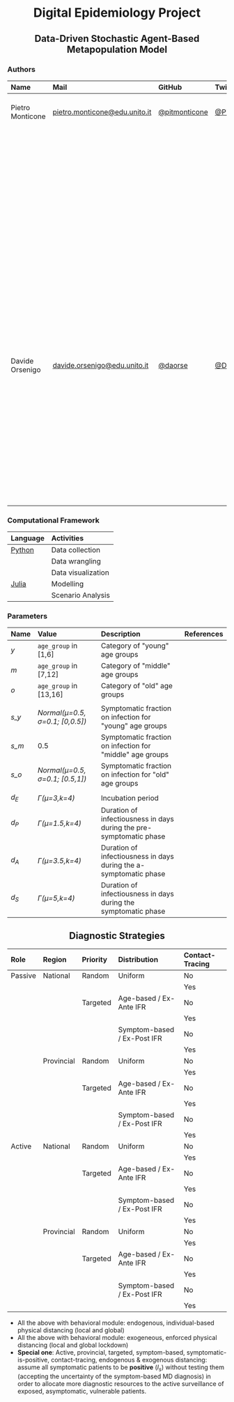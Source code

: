 <!-- Title -->
<h1 align="center">
  Digital Epidemiology Project
</h1>

<!-- Subtitle -->
<h2 align="center">
   Data-Driven Stochastic Agent-Based Metapopulation Model
</h2>

### Authors

| Name  | Mail | GitHub | Twitter | Contributions |
| :---- | :---- | :---- | :---- | :---- |
| Pietro Monticone | [pietro.monticone@edu.unito.it](pietro.monticone@edu.unito.it) | [@pitmonticone](https://github.com/pitmonticone) | [@PietroMonticone](https://github.com/pitmonticone) | Geospatial data exploration, selection and processing | 
|  |  |  |  | Contact data exploration, selection and processing |
|  |  |  |  | Mobility data exploration, selection and processing |
|  |  |  |  | Epidemiological data exploration, selection and processing | 
|  |  |  |  | Policy data exploration, selection and processing | 
|  |  |  |  | Age-specific IFR calibration |
|  |  |  |  | Surveillance module design and implementation |
| Davide Orsenigo | [davide.orsenigo@edu.unito.it](davide.orsenigo@edu.unito.it) | [@daorse](https://github.com/daorse) | [@DavideOrsenigo](https://twitter.com/DavideOrsenigo) | Population data exploration, selection and processing | 
|  |  |  |  | Diagnostic data exploration, selection and processing |
|  |  |  |  | Age-specific symptomatic fraction calibration |
|  |  |  |  | Inter-compartment transition delays calibration |

### Computational Framework

| Language  | Activities |
| :---- | :---- |
| [Python](https://www.python.org/) | Data collection | 
| | Data wrangling | 
|  | Data visualization | 
| [Julia](https://julialang.org) | Modelling | 
|  | Scenario Analysis | 

### Parameters

| Name | Value | Description | References | 
| :---- | :---- | :---- | :---- | 
| *y* | `age_group` in [1,6] | Category of "young" age groups |  | 
| *m*  | `age_group` in [7,12] | Category of "middle" age groups |  | 
| *o*  | `age_group` in [13,16] | Category of "old" age groups |  | 
|  |  |  |  | 
| *s_y* | *Normal(μ=0.5, σ=0.1; [0,0.5])* | Symptomatic fraction on infection for "young" age groups|  
| *s_m* | 0.5 | Symptomatic fraction on infection  for "middle" age groups|  | 
| *s_o* | *Normal(μ=0.5, σ=0.1; [0.5,1])* | Symptomatic fraction on infection for "old" age groups |  |
|  |  |  |  |
| $d_E$ | *Γ(μ=3,k=4)* | Incubation period |  |
| $d_P$ | *Γ(μ=1.5,k=4)* | Duration of infectiousness in days during the pre-symptomatic phase |  |
| $d_A$ | *Γ(μ=3.5,k=4)* | Duration of infectiousness in days during the a-symptomatic phase |  |
| $d_S$ | *Γ(μ=5,k=4)* | Duration of infectiousness in days during the symptomatic phase |  |

<h2 align="center">
  Diagnostic Strategies
</h2> 

| Role | Region | Priority | Distribution | Contact-Tracing | 
| :---- | :---- | :---- | :---- | :---- |
| Passive | National | Random | Uniform | No |
|  |  |  |  | Yes |
|  |  | Targeted | Age-based / Ex-Ante IFR | No |
|  |  |  | | Yes |
|  |  |  | Symptom-based / Ex-Post IFR | No |
|  |  |  | | Yes |
|  | Provincial | Random | Uniform | No |
|  |  |  |  | Yes |
|  |  | Targeted | Age-based / Ex-Ante IFR | No |
|  |  |  | | Yes |
|  |  |  | Symptom-based / Ex-Post IFR | No |
|  |  |  | | Yes |
| Active | National | Random | Uniform | No |
|  |  |  |  | Yes |
|  |  | Targeted | Age-based / Ex-Ante IFR | No |
|  |  |  | | Yes |
|  |  |  | Symptom-based / Ex-Post IFR | No |
|  |  |  | | Yes |
|  | Provincial | Random | Uniform | No |
|  |  |  |  | Yes |
|  |  | Targeted | Age-based / Ex-Ante IFR | No |
|  |  |  | | Yes |
|  |  |  | Symptom-based / Ex-Post IFR | No |
|  |  |  | | Yes |

* All the above with behavioral module: endogenous, individual-based physical distancing (local and global)
* All the above with behavioral module: exogeneous, enforced physical distancing (local and global lockdown)
* **Special one**: Active, provincial, targeted, symptom-based, symptomatic-is-positive, contact-tracing, endogenous & exogenous distancing: assume all symptomatic patients to be **positive** ($I_s$) without testing them (accepting the uncertainty of the symptom-based MD diagnosis) in order to allocate more diagnostic resources to the active surveillance of exposed, asymptomatic, vulnerable patients.

